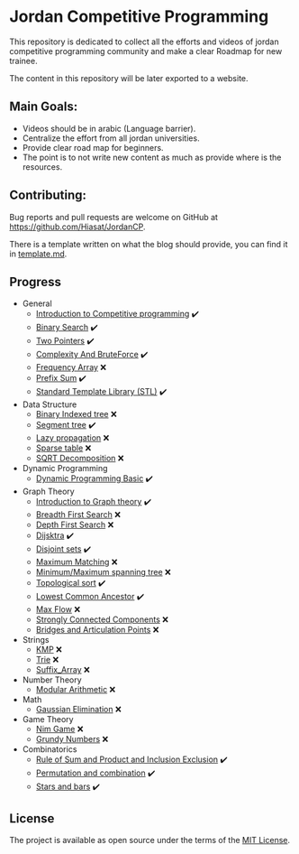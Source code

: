 # Jordan Competitive Programming
This repository is dedicated to collect all the efforts and videos of jordan competitive programming community and make 
a clear Roadmap for new trainee.

The content in this repository will be later exported to a website.

## Main Goals:
- Videos should be in arabic (Language barrier).
- Centralize the effort from all jordan universities.
- Provide clear road map for beginners.
- The point is to not write new content as much as provide where is the resources.

## Contributing:
Bug reports and pull requests are welcome on GitHub at https://github.com/Hiasat/JordanCP.

There is a template written on what the blog should provide, you can find it in [template.md](https://github.com/Hiasat/JordanCP/blob/master/template.md).

## Progress 
* General
    * [Introduction to Competitive programming](https://github.com/Hiasat/JordanCP/blob/master/general/introduction_competitive_programming.md) :heavy_check_mark:
    * [Binary Search](https://github.com/Hiasat/JordanCP/blob/master/general/binary_search.md) :heavy_check_mark:
    * [Two Pointers](https://github.com/Hiasat/JordanCP/blob/master/general/two_pointers.md) :heavy_check_mark:
    * [Complexity And BruteForce](https://github.com/Hiasat/JordanCP/blob/master/general/complexity.md) :heavy_check_mark:
    * [Frequency Array](https://github.com/Hiasat/JordanCP/blob/master/general/frequency_array.md) :x:
    * [Prefix Sum](https://github.com/Hiasat/JordanCP/blob/master/general/prefix_sum.md) :heavy_check_mark:
    * [Standard Template Library (STL)](https://github.com/Hiasat/JordanCP/blob/master/general/stl.md) :heavy_check_mark:
* Data Structure
    * [Binary Indexed tree](https://github.com/Hiasat/JordanCP/blob/master/data_structure/binary_indexed_tree.md) :x:
    * [Segment tree](https://github.com/Hiasat/JordanCP/blob/master/data_structure/segment_tree.md) :heavy_check_mark:
    * [Lazy propagation](https://github.com/Hiasat/JordanCP/blob/master/data_structure/lazy_propagation.md) :x:
    * [Sparse table](https://github.com/Hiasat/JordanCP/blob/master/data_structure/sparse_table.md) :x:
    * [SQRT Decomposition](https://github.com/Hiasat/JordanCP/blob/master/data_structure/sqrt_decomposition.md) :x:
* Dynamic Programming
    * [Dynamic Programming Basic](https://github.com/Hiasat/JordanCP/blob/master/dynamic_programming/dp-basic.md) :heavy_check_mark:
* Graph Theory
    * [Introduction to Graph theory](https://github.com/Hiasat/JordanCP/blob/master/graph_theory/introduction_graph_theory.md) :heavy_check_mark:
    * [Breadth First Search](https://github.com/Hiasat/JordanCP/blob/master/graph_theory/breadth_first_search.md) :x:
    * [Depth First Search](https://github.com/Hiasat/JordanCP/blob/master/graph_theory/depth_first_search.md) :x:
    * [Dijsktra](https://github.com/Hiasat/JordanCP/blob/master/graph_theory/dijsktra.md) :heavy_check_mark:
    * [Disjoint sets](https://github.com/Hiasat/JordanCP/blob/master/graph_theory/disjoint_sets.md) :heavy_check_mark:
    * [Maximum Matching](https://github.com/Hiasat/JordanCP/blob/master/graph_theory/maximum_matching.md) :x:
    * [Minimum/Maximum spanning tree](https://github.com/Hiasat/JordanCP/blob/master/graph_theory/minimum_spanning_tree.md) :x:
    * [Topological sort](https://github.com/Hiasat/JordanCP/blob/master/graph_theory/topological_sort.md) :heavy_check_mark:
    * [Lowest Common Ancestor](https://github.com/Hiasat/JordanCP/blob/master/graph_theory/lowest_common_ancestor.md) :heavy_check_mark:
    * [Max Flow](https://github.com/Hiasat/JordanCP/blob/master/graph_theory/max_flow.md) :x:
    * [Strongly Connected Components](https://github.com/Hiasat/JordanCP/blob/master/graph_theory/strongly_connected_components.md) :x: 
    * [Bridges and Articulation Points](https://github.com/Hiasat/JordanCP/blob/master/graph_theory/bridges_and_articulation_points.md) :x:
* Strings
    * [KMP](https://github.com/Hiasat/JordanCP/blob/master/strings/kmp.md) :x:
    * [Trie](https://github.com/Hiasat/JordanCP/blob/master/strings/trie.md) :x:
    * [Suffix_Array](https://github.com/Hiasat/JordanCP/blob/master/strings/suffix_array.md) :x:
* Number Theory
    * [Modular Arithmetic](https://github.com/Hiasat/JordanCP/blob/master/number_theory/modular_arthmetic.md) :x:
* Math
    * [Gaussian Elimination](https://github.com/Hiasat/JordanCP/blob/master/math/gaussian_elimination.md) :x:
* Game Theory
    * [Nim Game](https://github.com/Hiasat/JordanCP/blob/master/game_theory/nim_game.md) :x:
    * [Grundy Numbers](https://github.com/Hiasat/JordanCP/blob/master/game_theory/grundy_numbers.md) :x:
* Combinatorics
    * [Rule of Sum and Product and Inclusion Exclusion](https://github.com/Hiasat/JordanCP/blob/master/combinatorics/rule_of_sum_and_product_and_inclusion_exclusion.md) :heavy_check_mark:
    * [Permutation and combination](https://github.com/Hiasat/JordanCP/blob/master/combinatorics/permutation_and_combination.md) :heavy_check_mark:
    * [Stars and bars](https://github.com/Hiasat/JordanCP/blob/master/combinatorics/stars_and_bars.md) :heavy_check_mark:
       
    
 ## License
 The project is available as open source under the terms of the [MIT License](https://opensource.org/licenses/MIT).
